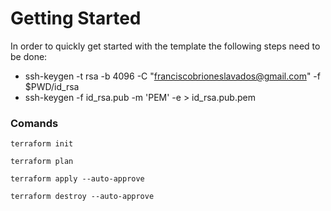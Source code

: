 # Getting Started
In order to quickly get started with the template the following steps need to be done:

* ssh-keygen -t rsa -b 4096 -C "franciscobrioneslavados@gmail.com" -f $PWD/id_rsa
* ssh-keygen -f id_rsa.pub -m 'PEM' -e > id_rsa.pub.pem


### Comands
```
terraform init
```

```
terraform plan 
```

```
terraform apply --auto-approve
```

```
terraform destroy --auto-approve
```

